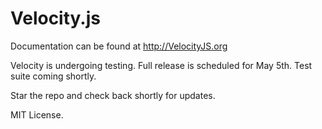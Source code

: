 Velocity.js
========

Documentation can be found at http://VelocityJS.org

Velocity is undergoing testing. Full release is scheduled for May 5th. Test suite coming shortly.

Star the repo and check back shortly for updates.

MIT License.

